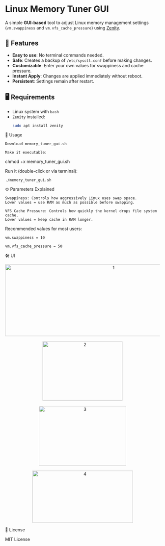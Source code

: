 # Linux Memory Tuner GUI

A simple **GUI-based** tool to adjust Linux memory management settings (`vm.swappiness` and `vm.vfs_cache_pressure`) using [Zenity](https://help.gnome.org/users/zenity/stable/).

## 📌 Features
- **Easy to use**: No terminal commands needed.
- **Safe**: Creates a backup of `/etc/sysctl.conf` before making changes.
- **Customizable**: Enter your own values for swappiness and cache pressure.
- **Instant Apply**: Changes are applied immediately without reboot.
- **Persistent**: Settings remain after restart.

## 🖥 Requirements
- Linux system with `bash`
- `Zenity` installed:
  ```bash
  sudo apt install zenity

🚀 Usage

    Download memory_tuner_gui.sh

    Make it executable:

chmod +x memory_tuner_gui.sh

Run it (double-click or via terminal):

    ./memory_tuner_gui.sh

⚙ Parameters Explained

    Swappiness: Controls how aggressively Linux uses swap space.
    Lower values = use RAM as much as possible before swapping.

    VFS Cache Pressure: Controls how quickly the kernel drops file system cache.
    Lower values = keep cache in RAM longer.

Recommended values for most users:

    vm.swappiness = 10

    vm.vfs_cache_pressure = 50

🛠 UI
<p align="center"> <img width="690" height="234" alt="1" src="https://github.com/user-attachments/assets/1cd701bf-8a6d-4fec-9251-541b5799590c" /><br><br> <img width="260" height="194" alt="2" src="https://github.com/user-attachments/assets/4a07306f-f283-4a7b-a36e-8261a3ff3496" /><br><br> <img width="284" height="194" alt="3" src="https://github.com/user-attachments/assets/2bbd0b46-3e7d-4547-a425-537f3622ed3c" /><br><br> <img width="327" height="170" alt="4" src="https://github.com/user-attachments/assets/da99a98a-67f0-4661-b69f-fa967c2c8b2d" /> 

📄 License

MIT License
